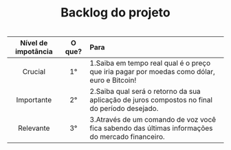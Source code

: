 <h1 align="center">Backlog do projeto</h1>
 

 <p align="center">
<h1 align="left">
<table>
<thead>
<tr>
<th align="center">Nível de impotância</th>
<th align="center">O que?</th>
<th align="left">Para</th>
</tr>
</thead>
<tbody>
<tr>
<td align="center">Crucial</td>
<td align="center">1°</td>
<td align="left">1.Saiba em tempo real qual é o preço que iria pagar por moedas como dólar, euro e Bitcoin!</td>
</tr>
<tr>
<td align="center">Importante</td>
<td align="center">2°</td>
<td align="left">2.Saiba qual será o retorno da sua aplicação de juros compostos no final do período desejado.</td>
</tr>
<tr>
<td align="center">Relevante</td>
<td align="center">3°</td>
<td align="left">3.Através de um comando de voz você fica sabendo das últimas informações do mercado financeiro.</td>



